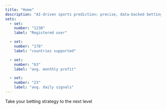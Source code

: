 ```yaml
---
title: "Home"
description: "AI-driven sports prediction: precise, data-backed betting tips."
sets:
  - set:
    number: "1230"
    label: "Registered user"

  - set:
    number: "178"
    label: "countries supported"

  - set:
    number: "63"
    label: "avg. monthly profit"

  - set:
    number: "23"
    label: "avg. daily signals"
---
```


Take your betting strategy to the next level
